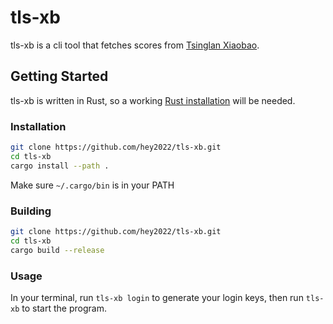 # tls-xb

tls-xb is a cli tool that fetches scores from [Tsinglan Xiaobao](https://tsinglanstudent.schoolis.cn).

## Getting Started

tls-xb is written in Rust,
so a working [Rust installation](https://www.rust-lang.org/) will be needed.

### Installation

``` sh
git clone https://github.com/hey2022/tls-xb.git
cd tls-xb
cargo install --path .
```

Make sure `~/.cargo/bin` is in your PATH  

### Building

``` sh
git clone https://github.com/hey2022/tls-xb.git
cd tls-xb
cargo build --release
```

### Usage

In your terminal, run `tls-xb login` to generate your login keys,
then run `tls-xb` to start the program.
